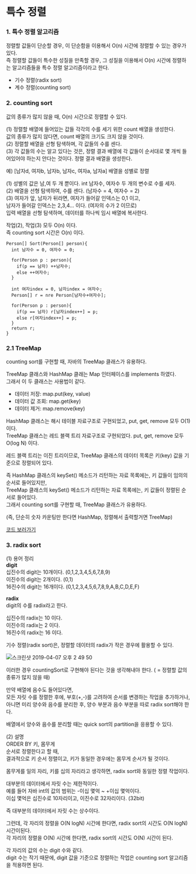# 특수 정렬   
### 1. 특수 정렬 알고리즘  
정렬할 값들이 단순할 경우, 이 단순함을 이용해서 O(n) 시간에 정렬할 수 있는 경우가 있다.  
즉 정렬할 값들이 특수한 성질을 만족할 경우, 그 성질을 이용해서 O(n) 시간에 정렬하는 알고리즘들을 특수 정렬 알고리즘이라고 한다.   
- 기수 정렬(radix sort)  
- 계수 정렬(counting sort)  

### 2. counting sort  
값의 종류가 많지 않을 때, O(n) 시간으로 정렬할 수 있다.    
  
(1) 정렬할 배열에 들어있는 값들 각각의 수를 세기 위한 count 배열을 생성한다.  
값의 종류가 많지 않다면, count 배열의 크기도 크지 않을 것이다.  
(2) 정렬할 배열을 선형 탐색하며, 각 값들의 수를 센다.  
(3) 각 값들의 수는 알고 있다는 것은, 정렬 결과 배열에 각 값들이 순서대로 몇 개씩 들어있어야 하는지 안다는 것이다. 정렬 결과 배열을 생성한다.   

예) [남자d, 여자b, 남자b, 남자c, 여자a, 남자a] 배열을 성별로 정렬    

(1) 성별의 값은 남,여 두 개 뿐이다. int 남자수, 여자수 두 개의 변수로 수를 세자.  
(2) 배열을 선형 탐색하여, 수를 센다. (남자수 = 4, 여자수 = 2)  
(3) 여자가 앞, 남자가 뒤라면, 여자가 들어갈 인덱스는 0,1 이고,   
남자가 들어갈 인덱스는 2,3,4... 이다. (여자의 수가 2 이므로)  
입력 배열을 선형 탐색하며, 데이터를 하나씩 임시 배열에 복사한다.  

작업(2), 작업(3) 모두 O(n) 이다.  
즉 counting sort 시간은 O(n) 이다.  

```
Person[] Sort(Person[] person){
  int 남자수 = 0, 여자수 = 0;
  
  for(Person p : person){
    if(p == 남자) ++남자수;
    else ++여자수;
  }
  
  int 여자index = 0, 남자index = 여자수;
  Person[] r = nre Person[남자수+여자수];
  
  for(Person p : person){
    if(p == 남자) r[남자index++] = p;
    else r[여자index++] = p;
  }
  return r;
}
```

### 2.1 TreeMap  
counting sort를 구현할 때, 자바의 TreeMap 클래스가 유용하다.  

TreeMap 클래스와 HashMap 클래는 Map 인터페이스를 implements 하였다.  
그래서 이 두 클래스는 사용법이 같다.  

- 데이터 저장: map.put(key, value)  
- 데이터 값 조회: map.get(key)  
- 데이터 제거: map.remove(key)  

HashMap 클래스는 해시 테이블 자료구조로 구현되었고, put, get, remove 모두 O(1) 이다.   
TreeMap 클래스는 레드 블랙 트리 자료구조로 구현되었다. put, get, remove 모두 O(log N) 이다.  

레드 블랙 트리는 이진 트리이므로, TreeMap 클래스의 데이터 목록은 키(key) 값을 기준으로 정렬되어 있다.   

즉 HashMap 클래스의 keySet() 메소드가 리턴하는 자료 목록에는, 키 값들이 임의의 순서로 들어있지만,  
TreeMap 클래스의 keySet() 메소드가 리턴하는 자료 목록에는, 키 값들이 정렬된 순서로 들어있다.  
그래서 counting sort를 구현할 때, TreeMap 클래스가 유용하다.  

(즉, 단순히 숫자 카운팅만 한다면 HashMap, 정렬해서 출력할거면 TreeMap)  

[코드 보러가기](https://github.com/hyerin6/algorithm/tree/master/algorithm2/src/sort/counting)
  

### 3. radix sort  
(1) 용어 정리  
**digit**    
십진수의 digit는 10개이다. (0,1,2,3,4,5,6,7,8,9)   
이진수의 digit는 2개이다. (0,1)  
16진수의 digit는 16개이다. (0,1,2,3,4,5,6,7,8,9,A,B,C,D,E,F)  

**radix**  
digit의 수를 radix라고 한다.   

십진수의 radix는 10 이다.  
이진수의 radix는 2 이다.  
16진수의 radix는 16 이다.    

기수 정렬(radix sort)은, 정렬할 데이터의 radix가 작은 경우에 활용할 수 있다.   

![스크린샷 2019-04-07 오후 2 49 50](https://user-images.githubusercontent.com/33855307/55679324-6f367980-5944-11e9-908f-072f38ea8018.png)

이러한 경우 countingSort로 구현해야 된다는 것을 생각해내야 한다. ( = 정렬할 값의 종류가 많지 않을 때)    

만약 배열에 음수도 들어있다면,    
모든 자릿 수를 정렬한 후에, 부호(+,-)를 고려하여 순서를 변경하는 작업을 추가하거나,  
아니면 미리 양수와 음수를 분리한 후, 양수 부분과 음수 부분을 따로 radix sort해야 한다.   

배열에서 양수와 음수를 분리할 때는 quick sort의 partition을 응용할 수 있다.  

(2) 설명    
ORDER BY 키, 몸무게  
순서로 정렬한다고 할 때,   
결과적으로 키 순서 정렬이고, 키가 동일한 경우에는 몸무게 순서가 될 것이다.   

몸무게를 일의 자리, 키를 십의 자리라고 생각하면, radix sort와 동일한 정렬 작업이다.  

대부분의 데이터에서 자릿 수는 제한적이다.  
예를 들어 자바 int의 값의 범위는 -이십 몇억 ~ +이십 몇억이다.  
이십 몇억은 십진수로 10자리이고, 이진수로 32자리이다. (32bit)  

즉 대부분의 데이터에서 자릿 수는 상수이다.   

그런데, 각 자리의 정렬을 O(N logN) 시간에 한다면, radix sort의 시간도 O(N logN) 시간이된다.  
각 자리의 정렬을 O(N) 시간에 한다면, radix sort의 시간도 O(N) 시간이 된다.  

각 자리의 값의 수는 digit 수와 같다.  
digit 수는 작기 때문에, digit 값을 기준으로 정렬하는 작업은 counting sort 알고리즘을 적용하면 된다.  


